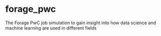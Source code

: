 # forage_pwc
The Forage PwC job simulation to gain insight into how data science and machine learning are used in different fields
